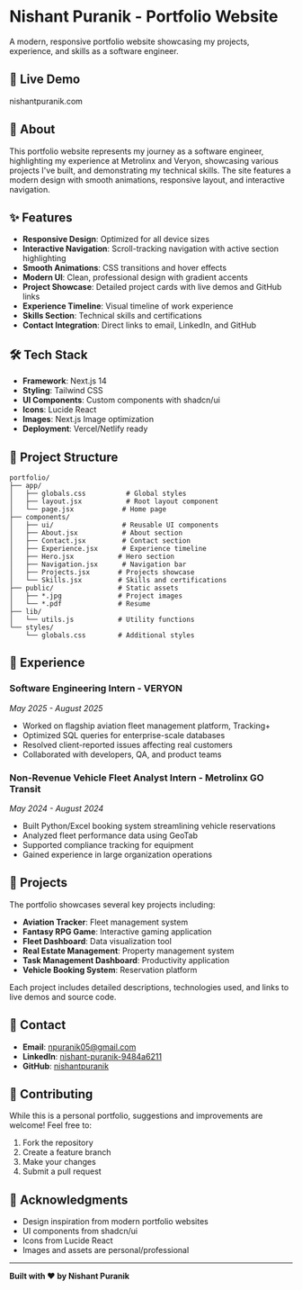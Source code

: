 # Nishant Puranik - Portfolio Website

A modern, responsive portfolio website showcasing my projects, experience, and skills as a software engineer.

## 🚀 Live Demo

nishantpuranik.com


## 🎯 About

This portfolio website represents my journey as a software engineer, highlighting my experience at Metrolinx and Veryon, showcasing various projects I've built, and demonstrating my technical skills. The site features a modern design with smooth animations, responsive layout, and interactive navigation.

## ✨ Features

- **Responsive Design**: Optimized for all device sizes
- **Interactive Navigation**: Scroll-tracking navigation with active section highlighting
- **Smooth Animations**: CSS transitions and hover effects
- **Modern UI**: Clean, professional design with gradient accents
- **Project Showcase**: Detailed project cards with live demos and GitHub links
- **Experience Timeline**: Visual timeline of work experience
- **Skills Section**: Technical skills and certifications
- **Contact Integration**: Direct links to email, LinkedIn, and GitHub

## 🛠️ Tech Stack

- **Framework**: Next.js 14
- **Styling**: Tailwind CSS
- **UI Components**: Custom components with shadcn/ui
- **Icons**: Lucide React
- **Images**: Next.js Image optimization
- **Deployment**: Vercel/Netlify ready

## 📁 Project Structure

```
portfolio/
├── app/
│   ├── globals.css          # Global styles
│   ├── layout.jsx           # Root layout component
│   └── page.jsx            # Home page
├── components/
│   ├── ui/                 # Reusable UI components
│   ├── About.jsx           # About section
│   ├── Contact.jsx         # Contact section
│   ├── Experience.jsx      # Experience timeline
│   ├── Hero.jsx           # Hero section
│   ├── Navigation.jsx      # Navigation bar
│   ├── Projects.jsx       # Projects showcase
│   └── Skills.jsx         # Skills and certifications
├── public/                # Static assets
│   ├── *.jpg              # Project images
│   └── *.pdf              # Resume
├── lib/
│   └── utils.js           # Utility functions
└── styles/
    └── globals.css        # Additional styles
```

## 💼 Experience

### Software Engineering Intern - VERYON
*May 2025 - August 2025*

- Worked on flagship aviation fleet management platform, Tracking+
- Optimized SQL queries for enterprise-scale databases
- Resolved client-reported issues affecting real customers
- Collaborated with developers, QA, and product teams

### Non-Revenue Vehicle Fleet Analyst Intern - Metrolinx GO Transit
*May 2024 - August 2024*

- Built Python/Excel booking system streamlining vehicle reservations
- Analyzed fleet performance data using GeoTab
- Supported compliance tracking for equipment
- Gained experience in large organization operations

## 🎨 Projects

The portfolio showcases several key projects including:

- **Aviation Tracker**: Fleet management system
- **Fantasy RPG Game**: Interactive gaming application
- **Fleet Dashboard**: Data visualization tool
- **Real Estate Management**: Property management system
- **Task Management Dashboard**: Productivity application
- **Vehicle Booking System**: Reservation platform

Each project includes detailed descriptions, technologies used, and links to live demos and source code.

## 📧 Contact

- **Email**: [npuranik05@gmail.com](mailto:npuranik05@gmail.com)
- **LinkedIn**: [nishant-puranik-9484a6211](https://www.linkedin.com/in/nishant-puranik-9484a6211/)
- **GitHub**: [nishantpuranik](https://github.com/nishantpuranik)

## 🤝 Contributing

While this is a personal portfolio, suggestions and improvements are welcome! Feel free to:

1. Fork the repository
2. Create a feature branch
3. Make your changes
4. Submit a pull request

## 🙏 Acknowledgments

- Design inspiration from modern portfolio websites
- UI components from shadcn/ui
- Icons from Lucide React
- Images and assets are personal/professional

---

**Built with ❤️ by Nishant Puranik**
